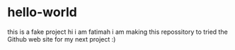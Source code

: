 # hello-world
this is a fake project 
hi 
i am fatimah 
i am making this repossitory to tried the Github web site for my next project :)
